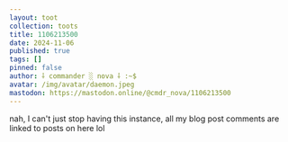 ```yaml
---
layout: toot
collection: toots
title: 1106213500
date: 2024-11-06
published: true
tags: []
pinned: false
author: ⸸ commander ░ nova ⸸ :~$
avatar: /img/avatar/daemon.jpeg
mastodon: https://mastodon.online/@cmdr_nova/1106213500
---
```


nah, I can't just stop having this instance, all my blog post comments are linked to posts on here lol
